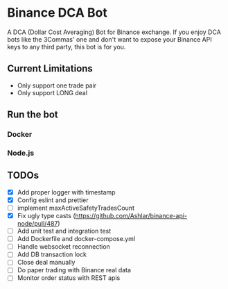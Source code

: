 # Binance DCA Bot

A DCA (Dollar Cost Averaging) Bot for Binance exchange.
If you enjoy DCA bots like the 3Commas' one and don't want to expose your Binance API keys to any third party, this bot is for you.

## Current Limitations

- Only support one trade pair
- Only support LONG deal

## Run the bot

### Docker

### Node.js

## TODOs

- [x] Add proper logger with timestamp
- [x] Config eslint and prettier
- [ ] implement maxActiveSafetyTradesCount
- [x] Fix ugly type casts (https://github.com/Ashlar/binance-api-node/pull/487)
- [ ] Add unit test and integration test
- [ ] Add Dockerfile and docker-compose.yml
- [ ] Handle websocket reconnection
- [ ] Add DB transaction lock
- [ ] Close deal manually
- [ ] Do paper trading with Binance real data
- [ ] Monitor order status with REST apis
